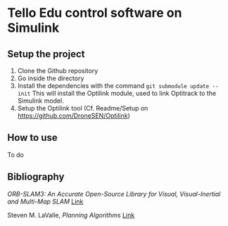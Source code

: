 # Tello Edu control software on Simulink

## Setup the project

1. Clone the Github repository
2. Go inside the directory
3. Install the dependencies with the command `git submodule update --init`
   This will install the Optilink module, used to link Optitrack to the Simulink model.
4. Setup the Optilink tool (Cf. Readme/Setup on https://github.com/DroneSEN/Optilink)

## How to use

To do

## Bibliography

*ORB-SLAM3: An Accurate Open-Source Library for Visual, Visual-Inertial and Multi-Map SLAM* [Link](https://arxiv.org/pdf/2007.11898)

Steven M. LaValle, *Planning Algorithms* [Link](https://lavalle.pl/planning/)
